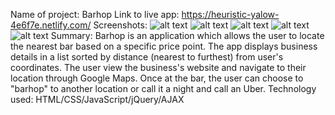 Name of project: Barhop
Link to live app: https://heuristic-yalow-4e6f7e.netlify.com/
Screenshots:
![alt text](users/Malek/projects/barhop/assets-bar/screenshot/home.png)
![alt text](users/Malek/projects/barhop/assets-bar/screenshot/loading.png)
![alt text](users/Malek/projects/barhop/assets-bar/screenshot/results-desktop.png)
![alt text](users/Malek/projects/barhop/assets-bar/screenshot/results-mobile.png)
![alt text](users/Malek/projects/barhop/assets-bar/screenshot/current.png)
Summary: Barhop is an application which allows the user to locate the nearest bar based on a specific price point. The app displays business details in a list sorted by distance (nearest to furthest) from user's coordinates. The user view the business's website and navigate to their location through Google Maps. Once at the bar, the user can choose to "barhop" to another location or call it a night and call an Uber. 
Technology used: HTML/CSS/JavaScript/jQuery/AJAX

